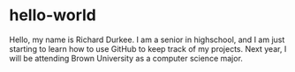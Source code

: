 # hello-world

Hello, my name is Richard Durkee. I am a senior in highschool, and I am just starting to learn how to use GitHub to keep track of my projects. Next year, I will be attending Brown University as a computer science major.
